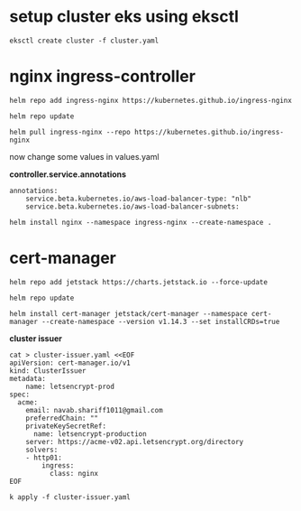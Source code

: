 # setup cluster eks using eksctl 
```
eksctl create cluster -f cluster.yaml
```
# nginx ingress-controller
```
helm repo add ingress-nginx https://kubernetes.github.io/ingress-nginx
```
```
helm repo update
```

```
helm pull ingress-nginx --repo https://kubernetes.github.io/ingress-nginx
```

now change some values in values.yaml 

**controller.service.annotations**
```
annotations:
    service.beta.kubernetes.io/aws-load-balancer-type: "nlb"
    service.beta.kubernetes.io/aws-load-balancer-subnets: 

```

```
helm install nginx --namespace ingress-nginx --create-namespace .
```

# cert-manager
```
helm repo add jetstack https://charts.jetstack.io --force-update
```
```
helm repo update
```
```
helm install cert-manager jetstack/cert-manager --namespace cert-manager --create-namespace --version v1.14.3 --set installCRDs=true
```

**cluster issuer**
```
cat > cluster-issuer.yaml <<EOF
apiVersion: cert-manager.io/v1
kind: ClusterIssuer
metadata:
    name: letsencrypt-prod
spec:
  acme:
    email: navab.shariff1011@gmail.com
    preferredChain: ""
    privateKeySecretRef:
      name: letsencrypt-production
    server: https://acme-v02.api.letsencrypt.org/directory
    solvers:
    - http01:
        ingress:
          class: nginx
EOF
```
```
k apply -f cluster-issuer.yaml
```    
